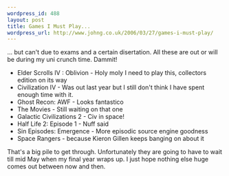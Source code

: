 ```yaml
--- 
wordpress_id: 488
layout: post
title: Games I Must Play...
wordpress_url: http://www.johng.co.uk/2006/03/27/games-i-must-play/
---
```

... but can't due to exams and a certain disertation. All these are out or will be during my uni crunch time. Dammit!
<ul>
	<li>Elder Scrolls IV : Oblivion - Holy moly I need to play this, collectors edition on its way</li>
	<li>Civilization IV - Was out last year but I still don't think I have spent enough time with it.</li>
	<li>Ghost Recon: AWF - Looks fantastico</li>
	<li>The Movies - Still waiting on that one</li>
	<li>Galactic Civilizations 2 - Civ in space!</li>
	<li>Half Life 2: Episode 1 - Nuff said</li>
	<li>Sin Episodes: Emergence - More episodic source engine goodness</li>
	<li>Space Rangers - because Kieron Gillen keeps banging on about it</li>
</ul>
That's a big pile to get through. Unfortunately they are going to have to wait till mid May when my final year wraps up. I just hope nothing else huge comes out between now and then.
